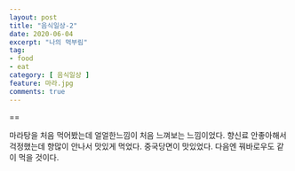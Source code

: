 ```yaml
---
layout: post
title: "음식일상-2"
date: 2020-06-04
excerpt: "나의 먹부림"
tag:
- food
- eat
category: [ 음식일상 ]
feature: 마라.jpg
comments: true
---
```


==

마라탕을 처음 먹어봤는데 얼얼한느낌이 처음 느껴보는 느낌이었다. 
향신료 안좋아해서 걱정했는데 향많이 안나서 맛있게 먹었다.
중국당면이 맛있었다. 다음엔 꿔바로우도 같이 먹을 것이다.
